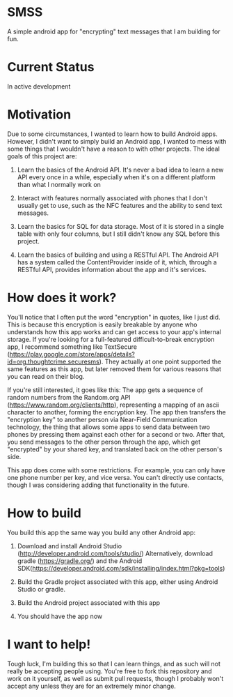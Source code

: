 # SMSS
A simple android app for "encrypting" text messages that I am building for fun.

# Current Status
In active development

# Motivation

Due to some circumstances, I wanted to learn how to build Android apps. However, I didn't want to simply build an Android app, I wanted to mess with some things that I wouldn't have a reason to with other projects. The ideal goals of this project are:

1) Learn the basics of the Android API. It's never a bad idea to learn a new API every once in a while, especially when it's on a different platform than what I normally work on

2) Interact with features normally associated with phones that I don't usually get to use, such as the NFC features and the ability to send text messages.

3) Learn the basics for SQL for data storage. Most of it is stored in a single table with only four columns, but I still didn't know any SQL before this project.

4) Learn the basics of building and using a RESTful API. The Android API has a system called the ContentProvider inside of it, which, through a RESTful API, provides information about the app and it's services.

# How does it work?

You'll notice that I often put the word "encryption" in quotes, like I just did. This is because this encryption is easily breakable by anyone who understands how this app works and can get access to your app's internal storage. If you're looking for a full-featured difficult-to-break encryption app, I recommend something like TextSecure (https://play.google.com/store/apps/details?id=org.thoughtcrime.securesms). They actually at one point supported the same features as this app, but later removed them for various reasons that you can read on their blog.

If you're still interested, it goes like this: The app gets a sequence of random numbers from the Random.org API (https://www.random.org/clients/http), representing a mapping of an ascii character to another, forming the encryption key. The app then transfers the "encryption key" to another person via Near-Field Communication technology, the thing that allows some apps to send data between two phones by pressing them against each other for a second or two. After that, you send messages to the other person through the app, which get "encrypted" by your shared key, and translated back on the other person's side.

This app does come with some restrictions. For example, you can only have one phone number per key, and vice versa. You can't directly use contacts, though I was considering adding that functionality in the future.

# How to build

You build this app the same way you build any other Android app:

1) Download and install Android Studio (http://developer.android.com/tools/studio/)
   Alternatively, download gradle (https://gradle.org/) and the Android SDK(https://developer.android.com/sdk/installing/index.html?pkg=tools)

2) Build the Gradle project associated with this app, either using Android Studio or gradle.

3) Build the Android project associated with this app

4) You should have the app now

# I want to help!

Tough luck, I'm building this so that I can learn things, and as such will not really be accepting people using. You're free to fork this repository and work on it yourself, as well as submit pull requests, though I probably won't accept any unless they are for an extremely minor change.
